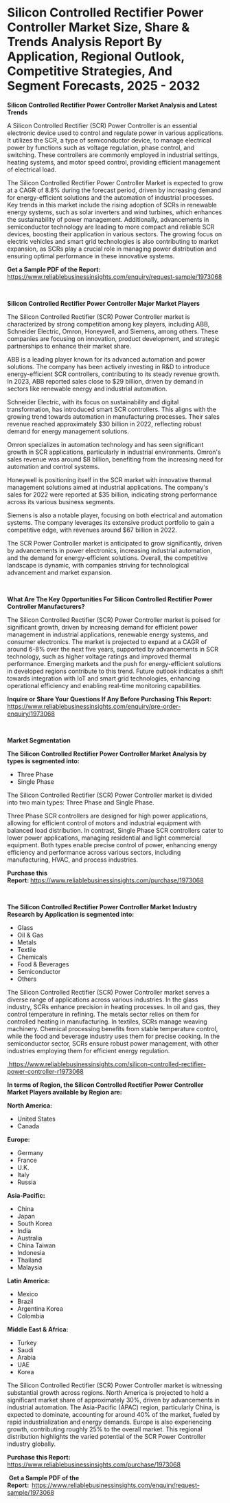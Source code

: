 <p><h1>Silicon Controlled Rectifier Power Controller Market Size, Share & Trends Analysis Report By Application, Regional Outlook, Competitive Strategies, And Segment Forecasts, 2025 - 2032</h1></p><p><strong>Silicon Controlled Rectifier Power Controller Market Analysis and Latest Trends</strong></p>
<p><p>A Silicon Controlled Rectifier (SCR) Power Controller is an essential electronic device used to control and regulate power in various applications. It utilizes the SCR, a type of semiconductor device, to manage electrical power by functions such as voltage regulation, phase control, and switching. These controllers are commonly employed in industrial settings, heating systems, and motor speed control, providing efficient management of electrical load.</p><p>The Silicon Controlled Rectifier Power Controller Market is expected to grow at a CAGR of 8.8% during the forecast period, driven by increasing demand for energy-efficient solutions and the automation of industrial processes. Key trends in this market include the rising adoption of SCRs in renewable energy systems, such as solar inverters and wind turbines, which enhances the sustainability of power management. Additionally, advancements in semiconductor technology are leading to more compact and reliable SCR devices, boosting their application in various sectors. The growing focus on electric vehicles and smart grid technologies is also contributing to market expansion, as SCRs play a crucial role in managing power distribution and ensuring optimal performance in these innovative systems.</p></p>
<p><strong>Get a Sample PDF of the Report:&nbsp;</strong> <a href="https://www.reliablebusinessinsights.com/enquiry/request-sample/1973068?utm_campaign=1117&utm_medium=2&utm_source=Github&utm_content=ia&utm_term=12042025&utm_id=silicon-controlled-rectifier-power-controller">https://www.reliablebusinessinsights.com/enquiry/request-sample/1973068</a></p>
<p>&nbsp;</p>
<p><strong>Silicon Controlled Rectifier Power Controller Major Market Players</strong></p>
<p><p>The Silicon Controlled Rectifier (SCR) Power Controller market is characterized by strong competition among key players, including ABB, Schneider Electric, Omron, Honeywell, and Siemens, among others. These companies are focusing on innovation, product development, and strategic partnerships to enhance their market share.</p><p>ABB is a leading player known for its advanced automation and power solutions. The company has been actively investing in R&D to introduce energy-efficient SCR controllers, contributing to its steady revenue growth. In 2023, ABB reported sales close to $29 billion, driven by demand in sectors like renewable energy and industrial automation.</p><p>Schneider Electric, with its focus on sustainability and digital transformation, has introduced smart SCR controllers. This aligns with the growing trend towards automation in manufacturing processes. Their sales revenue reached approximately $30 billion in 2022, reflecting robust demand for energy management solutions.</p><p>Omron specializes in automation technology and has seen significant growth in SCR applications, particularly in industrial environments. Omron's sales revenue was around $8 billion, benefiting from the increasing need for automation and control systems.</p><p>Honeywell is positioning itself in the SCR market with innovative thermal management solutions aimed at industrial applications. The company's sales for 2022 were reported at $35 billion, indicating strong performance across its various business segments.</p><p>Siemens is also a notable player, focusing on both electrical and automation systems. The company leverages its extensive product portfolio to gain a competitive edge, with revenues around $67 billion in 2022.</p><p>The SCR Power Controller market is anticipated to grow significantly, driven by advancements in power electronics, increasing industrial automation, and the demand for energy-efficient solutions. Overall, the competitive landscape is dynamic, with companies striving for technological advancement and market expansion.</p></p>
<p>&nbsp;</p>
<p><strong>What Are The Key Opportunities For Silicon Controlled Rectifier Power Controller Manufacturers?</strong></p>
<p><p>The Silicon Controlled Rectifier (SCR) Power Controller market is poised for significant growth, driven by increasing demand for efficient power management in industrial applications, renewable energy systems, and consumer electronics. The market is projected to expand at a CAGR of around 6-8% over the next five years, supported by advancements in SCR technology, such as higher voltage ratings and improved thermal performance. Emerging markets and the push for energy-efficient solutions in developed regions contribute to this trend. Future outlook indicates a shift towards integration with IoT and smart grid technologies, enhancing operational efficiency and enabling real-time monitoring capabilities.</p></p>
<p><strong>Inquire or Share Your Questions If Any Before Purchasing This Report:</strong> <a href="https://www.reliablebusinessinsights.com/enquiry/pre-order-enquiry/1973068?utm_campaign=1117&utm_medium=2&utm_source=Github&utm_content=ia&utm_term=12042025&utm_id=silicon-controlled-rectifier-power-controller">https://www.reliablebusinessinsights.com/enquiry/pre-order-enquiry/1973068</a></p>
<p>&nbsp;</p>
<p><strong>Market Segmentation</strong></p>
<p><strong>The Silicon Controlled Rectifier Power Controller Market Analysis by types is segmented into:</strong></p>
<p><ul><li>Three Phase</li><li>Single Phase</li></ul></p>
<p><p>The Silicon Controlled Rectifier (SCR) Power Controller market is divided into two main types: Three Phase and Single Phase. </p><p>Three Phase SCR controllers are designed for high power applications, allowing for efficient control of motors and industrial equipment with balanced load distribution. In contrast, Single Phase SCR controllers cater to lower power applications, managing residential and light commercial equipment. Both types enable precise control of power, enhancing energy efficiency and performance across various sectors, including manufacturing, HVAC, and process industries.</p></p>
<p><strong>Purchase this Report:&nbsp;</strong><a href="https://www.reliablebusinessinsights.com/purchase/1973068?utm_campaign=1117&utm_medium=2&utm_source=Github&utm_content=ia&utm_term=12042025&utm_id=silicon-controlled-rectifier-power-controller">https://www.reliablebusinessinsights.com/purchase/1973068</a></p>
<p>&nbsp;</p>
<p><strong>The Silicon Controlled Rectifier Power Controller Market Industry Research by Application is segmented into:</strong></p>
<p><ul><li>Glass</li><li>Oil & Gas</li><li>Metals</li><li>Textile</li><li>Chemicals</li><li>Food & Beverages</li><li>Semiconductor</li><li>Others</li></ul></p>
<p><p>The Silicon Controlled Rectifier (SCR) Power Controller market serves a diverse range of applications across various industries. In the glass industry, SCRs enhance precision in heating processes. In oil and gas, they control temperature in refining. The metals sector relies on them for controlled heating in manufacturing. In textiles, SCRs manage weaving machinery. Chemical processing benefits from stable temperature control, while the food and beverage industry uses them for precise cooking. In the semiconductor sector, SCRs ensure robust power management, with other industries employing them for efficient energy regulation.</p></p>
<p><a href="https://www.reliablebusinessinsights.com/silicon-controlled-rectifier-power-controller-r1973068?utm_campaign=1117&utm_medium=2&utm_source=Github&utm_content=ia&utm_term=12042025&utm_id=silicon-controlled-rectifier-power-controller">&nbsp;https://www.reliablebusinessinsights.com/silicon-controlled-rectifier-power-controller-r1973068</a></p>
<p><strong>In terms of Region, the Silicon Controlled Rectifier Power Controller Market Players available by Region are:</strong></p>
<p>
    <p> <strong> North America: </strong>
        <ul>
            <li>United States</li>
            <li>Canada</li>
        </ul>
        </p> 
    <p> <strong> Europe: </strong>
        <ul>
            <li>Germany</li>
            <li>France</li>
            <li>U.K.</li>
            <li>Italy</li>
            <li>Russia</li>
        </ul>
        </p> 
    <p> <strong> Asia-Pacific: </strong>
        <ul>
            <li>China</li>
            <li>Japan</li>
            <li>South Korea</li>
            <li>India</li>
            <li>Australia</li>
            <li>China Taiwan</li>
            <li>Indonesia</li>
            <li>Thailand</li>
            <li>Malaysia</li>
        </ul>
        </p> 
    <p> <strong> Latin America: </strong>
        <ul>
            <li>Mexico</li>
            <li>Brazil</li>
            <li>Argentina Korea</li>
            <li>Colombia</li>
        </ul>
        </p> 
    <p> <strong> Middle East & Africa: </strong>
        <ul>
            <li>Turkey</li>
            <li>Saudi</li>
            <li>Arabia</li>
            <li>UAE</li>
            <li>Korea</li>
        </ul>
    </p>
    </p>
<p><p>The Silicon Controlled Rectifier (SCR) Power Controller market is witnessing substantial growth across regions. North America is projected to hold a significant market share of approximately 30%, driven by advancements in industrial automation. The Asia-Pacific (APAC) region, particularly China, is expected to dominate, accounting for around 40% of the market, fueled by rapid industrialization and energy demands. Europe is also experiencing growth, contributing roughly 25% to the overall market. This regional distribution highlights the varied potential of the SCR Power Controller industry globally.</p></p>
<p><strong>Purchase this Report: </strong><a href="https://www.reliablebusinessinsights.com/purchase/1973068?utm_campaign=1117&utm_medium=2&utm_source=Github&utm_content=ia&utm_term=12042025&utm_id=silicon-controlled-rectifier-power-controller">https://www.reliablebusinessinsights.com/purchase/1973068</a></p>
<p>&nbsp;<strong>Get a Sample PDF of the Report:&nbsp;&nbsp;</strong><a href="https://www.reliablebusinessinsights.com/enquiry/request-sample/1973068?utm_campaign=1117&utm_medium=2&utm_source=Github&utm_content=ia&utm_term=12042025&utm_id=silicon-controlled-rectifier-power-controller">https://www.reliablebusinessinsights.com/enquiry/request-sample/1973068</a></p>
<p><strong></strong></p>
<p><p></p><p></p><p></p></p>